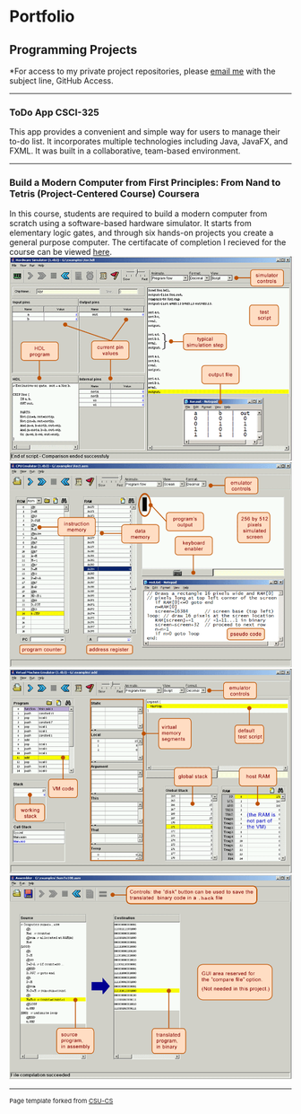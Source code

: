 Portfolio
=========

Programming Projects
--------------------

*For access to my private project repositories, please [email me](mailto:kcholmes@csustudent.net) with the subject line, GitHub Access.

---
### ToDo App CSCI-325

This app provides a convenient and simple way for users to manage their to-do list. It incorporates multiple technologies including Java, JavaFX, and FXML. It was built in a collaborative, team-based environment.

---
### Build a Modern Computer from First Principles: From Nand to Tetris (Project-Centered Course) Coursera

In this course, students are required to build a modern computer from scratch using a software-based hardware simulator. It starts from elementary logic gates, and through six hands-on projects you create a general purpose computer. The certifacate of completion I recieved for the course can be viewed [here](https://www.coursera.org/account/accomplishments/verify/6PP5YFSUAKPD).
![Simulating Xor gate](images/SimulatingXorGate.gif)
![Running a machine language program](images/RunningMLProg.gif)
![Running a virtual machine program](images/RunningVMProg.gif)
![Assembler](images/Assembler.gif)

---

<p style="font-size:11px">Page template forked from <a href="https://github.com/csu-cs/csci-portfolio">CSU-CS</a></p>
<!-- Remove above link if you don't want to attributive -->

